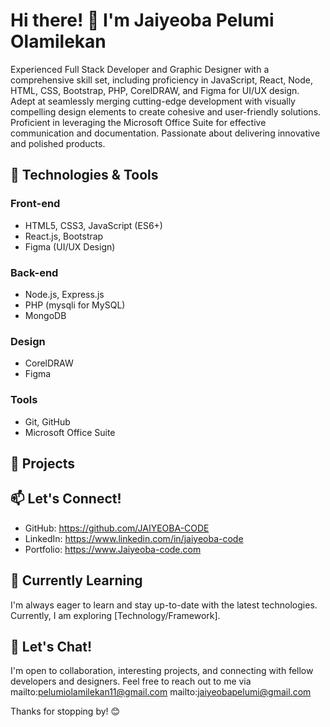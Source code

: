 # Hi there! 👋 I'm Jaiyeoba Pelumi Olamilekan

Experienced Full Stack Developer and Graphic Designer with a comprehensive skill set, including proficiency in JavaScript, React, Node, HTML, CSS, Bootstrap, PHP, CorelDRAW, and Figma for UI/UX design. Adept at seamlessly merging cutting-edge development with visually compelling design elements to create cohesive and user-friendly solutions. Proficient in leveraging the Microsoft Office Suite for effective communication and documentation. Passionate about delivering innovative and polished products.

## 🔧 Technologies & Tools

### Front-end
- HTML5, CSS3, JavaScript (ES6+)
- React.js, Bootstrap
- Figma (UI/UX Design)

### Back-end
- Node.js, Express.js
- PHP (mysqli for MySQL)
- MongoDB

### Design
- CorelDRAW
- Figma

### Tools
- Git, GitHub
- Microsoft Office Suite

## 🚀 Projects


## 📫 Let's Connect!

- GitHub: https://github.com/JAIYEOBA-CODE
- LinkedIn: https://www.linkedin.com/in/jaiyeoba-code
- Portfolio: https://www.Jaiyeoba-code.com

## 🌱 Currently Learning

I'm always eager to learn and stay up-to-date with the latest technologies. Currently, I am exploring [Technology/Framework].

## 💬 Let's Chat!

I'm open to collaboration, interesting projects, and connecting with fellow developers and designers. Feel free to reach out to me via  mailto:pelumiolamilekan11@gmail.com mailto:jaiyeobapelumi@gmail.com 

Thanks for stopping by! 😊
